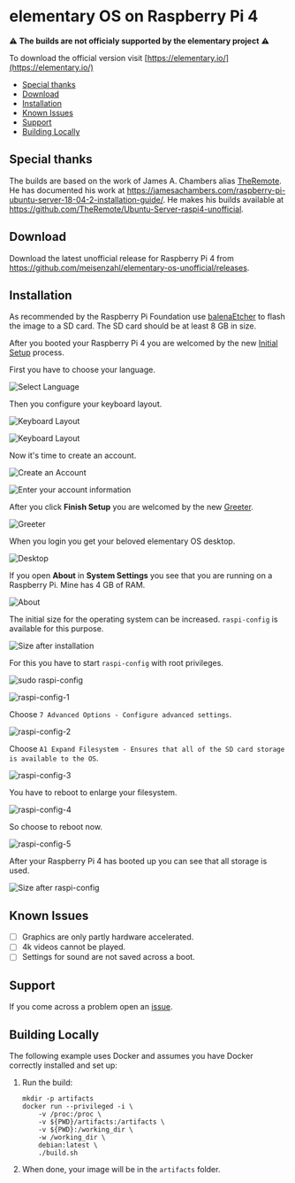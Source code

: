 # elementary OS on Raspberry Pi 4

⚠️ **The builds are not officialy supported by the elementary project** ⚠️

To download the official version visit [https://elementary.io/](https://elementary.io/)

- [Special thanks](#special-thanks)
- [Download](#download)
- [Installation](#installation)
- [Known Issues](#known-issues)
- [Support](#support)
- [Building Locally](#building-locally)

## Special thanks

The builds are based on the work of James A. Chambers alias [TheRemote](https://github.com/TheRemote).
He has documented his work at https://jamesachambers.com/raspberry-pi-ubuntu-server-18-04-2-installation-guide/.
He makes his builds available at https://github.com/TheRemote/Ubuntu-Server-raspi4-unofficial.

## Download

Download the latest unofficial release for Raspberry Pi 4 from https://github.com/meisenzahl/elementary-os-unofficial/releases.

## Installation

As recommended by the Raspberry Pi Foundation use [balenaEtcher](https://www.balena.io/etcher/)
to flash the image to a SD card. The SD card should be at least 8 GB in size.

After you booted your Raspberry Pi 4 you are welcomed by the new [Initial Setup](https://github.com/elementary/initial-setup) process.

First you have to choose your language.

![Select Language](docs/screenshots/0000.png "Select Language")

Then you configure your keyboard layout.

![Keyboard Layout](docs/screenshots/0001.png "Keyboard Layout")

![Keyboard Layout](docs/screenshots/0002.png "Keyboard Layout")

Now it's time to create an account.

![Create an Account](docs/screenshots/0003.png "Create an Account")

![Enter your account information](docs/screenshots/0004.png "Enter your account information")

After you click **Finish Setup** you are welcomed by the new [Greeter](https://github.com/elementary/greeter).

![Greeter](docs/screenshots/0005.png "Greeter")

When you login you get your beloved elementary OS desktop.

![Desktop](docs/screenshots/0006.png "Desktop")

If you open **About** in **System Settings** you see that you are running on a Raspberry Pi.
Mine has 4 GB of RAM.

![About](docs/screenshots/0007.png "About")

The initial size for the operating system can be increased.
`raspi-config` is available for this purpose.

![Size after installation](docs/screenshots/0008.png "Size after installation")

For this you have to start `raspi-config` with root privileges.

![sudo raspi-config](docs/screenshots/0009.png "sudo raspi-config")

![raspi-config-1](docs/screenshots/0010.png "raspi-config-1")

Choose `7 Advanced Options - Configure advanced settings`.

![raspi-config-2](docs/screenshots/0011.png "raspi-config-2")

Choose `A1 Expand Filesystem - Ensures that all of the SD card storage is available to the OS`.

![raspi-config-3](docs/screenshots/0012.png "raspi-config-3")

You have to reboot to enlarge your filesystem.

![raspi-config-4](docs/screenshots/0013.png "raspi-config-4")

So choose to reboot now.

![raspi-config-5](docs/screenshots/0014.png "raspi-config-5")

After your Raspberry Pi 4 has booted up you can see that all storage is used.

![Size after raspi-config](docs/screenshots/0015.png "Size after raspi-config")

## Known Issues

- [ ] Graphics are only partly hardware accelerated.
- [ ] 4k videos cannot be played.
- [ ] Settings for sound are not saved across a boot.

## Support

If you come across a problem open an [issue](https://github.com/meisenzahl/elementary-os-unofficial/issues).

## Building Locally

The following example uses Docker and assumes you have Docker correctly installed and set up:

1.  Run the build:

    ```
    mkdir -p artifacts
    docker run --privileged -i \
        -v /proc:/proc \
        -v ${PWD}/artifacts:/artifacts \
        -v ${PWD}:/working_dir \
        -w /working_dir \
        debian:latest \
        ./build.sh
    ```

2.  When done, your image will be in the `artifacts` folder.
